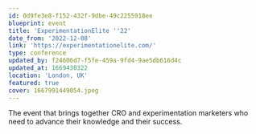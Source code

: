 ```yaml
---
id: 0d9fe3e8-f152-432f-9dbe-49c2255918ee
blueprint: event
title: 'ExperimentationElite ''22'
date_from: '2022-12-08'
link: 'https://experimentationelite.com/'
type: conference
updated_by: f24606d7-f5fe-459a-9fd4-9ae5db616d4c
updated_at: 1669430322
location: 'London, UK'
featured: true
cover: 1667991449054.jpeg
---
```

The event that brings together CRO and experimentation marketers who need to advance their knowledge and their success.